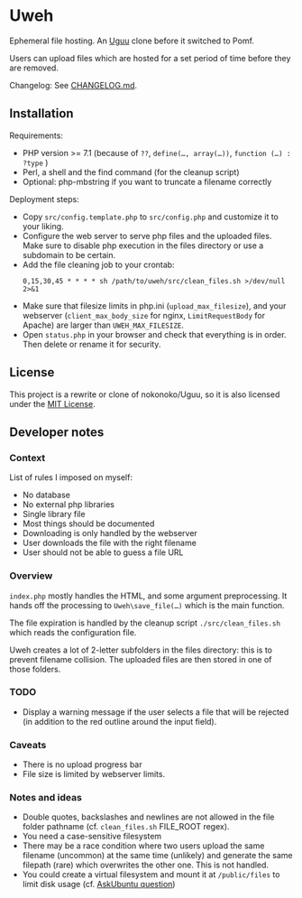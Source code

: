 # Uweh

Ephemeral file hosting. An [Uguu](https://github.com/nokonoko/Uguu) clone before it switched to Pomf.

Users can upload files which are hosted for a set period of time before they are removed.

Changelog: See [CHANGELOG.md](CHANGELOG.md).

## Installation

Requirements:
* PHP version >= 7.1 (because of `??`, `define(…, array(…))`, `function (…) : ?type` )
* Perl, a shell and the find command (for the cleanup script)
* Optional: php-mbstring if you want to truncate a filename correctly

Deployment steps:
- Copy `src/config.template.php` to `src/config.php` and customize it to your liking. 
- Configure the web server to serve php files and the uploaded files. Make sure to disable php execution in the files directory or use a subdomain to be certain.
- Add the file cleaning job to your crontab:
  ```cron
  0,15,30,45 * * * * sh /path/to/uweh/src/clean_files.sh >/dev/null 2>&1 
  ```
- Make sure that filesize limits in php.ini (`upload_max_filesize`), and your webserver (`client_max_body_size` for nginx, `LimitRequestBody` for Apache) are larger than `UWEH_MAX_FILESIZE`.
- Open `status.php` in your browser and check that everything is in order. Then delete or rename it for security.

## License

This project is a rewrite or clone of nokonoko/Uguu, so it is also licensed under the [MIT License](LICENSE).

## Developer notes

### Context

List of rules I imposed on myself:
- No database
- No external php libraries
- Single library file
- Most things should be documented
- Downloading is only handled by the webserver
- User downloads the file with the right filename
- User should not be able to guess a file URL

### Overview

`index.php` mostly handles the HTML, and some argument preprocessing. It hands off
the processing to `Uweh\save_file(…)` which is the main function.

The file expiration is handled by the cleanup script `./src/clean_files.sh` which reads the configuration file. 

Uweh creates a lot of 2-letter subfolders in the files directory: this is to prevent filename collision.
The uploaded files are then stored in one of those folders.

### TODO

- Display a warning message if the user selects a file that will be rejected (in addition to the red outline around the input field).

### Caveats

- There is no upload progress bar
- File size is limited by webserver limits.

### Notes and ideas

* Double quotes, backslashes and newlines are not allowed in the file folder pathname (cf. `clean_files.sh` FILE_ROOT regex).
* You need a case-sensitive filesystem
* There may be a race condition where two users upload the same filename (uncommon) at the same time (unlikely) and generate the same filepath (rare) which overwrites the other one. This is not handled.
* You could create a virtual filesystem and mount it at `/public/files` to limit disk usage (cf. [AskUbuntu question](https://askubuntu.com/questions/841282/how-to-set-a-file-size-limit-for-a-directory))
